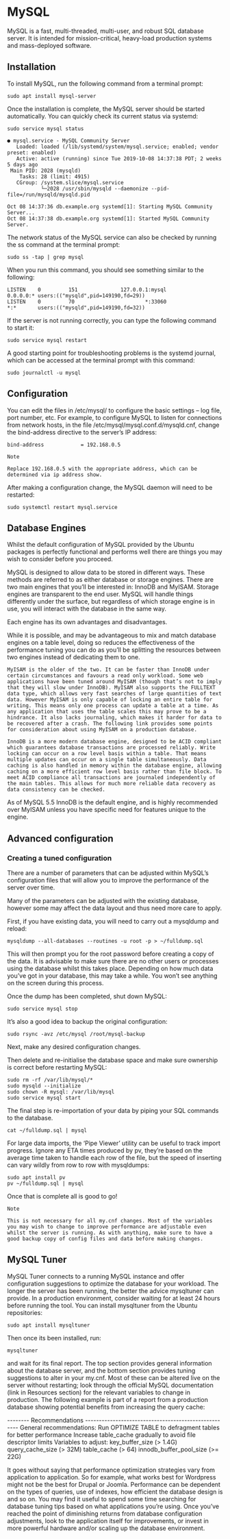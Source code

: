 # MySQL

MySQL is a fast, multi-threaded, multi-user, and robust SQL database server. It is intended for mission-critical, heavy-load production systems and mass-deployed software.
## Installation

To install MySQL, run the following command from a terminal prompt:
```
sudo apt install mysql-server
```
Once the installation is complete, the MySQL server should be started automatically. You can quickly check its current status via systemd:
```
sudo service mysql status
```
```
● mysql.service - MySQL Community Server
   Loaded: loaded (/lib/systemd/system/mysql.service; enabled; vendor preset: enabled)
   Active: active (running) since Tue 2019-10-08 14:37:38 PDT; 2 weeks 5 days ago
 Main PID: 2028 (mysqld)
    Tasks: 28 (limit: 4915)
   CGroup: /system.slice/mysql.service
           └─2028 /usr/sbin/mysqld --daemonize --pid-file=/run/mysqld/mysqld.pid

Oct 08 14:37:36 db.example.org systemd[1]: Starting MySQL Community Server...
Oct 08 14:37:38 db.example.org systemd[1]: Started MySQL Community Server.
````
The network status of the MySQL service can also be checked by running the ss command at the terminal prompt:
```
sudo ss -tap | grep mysql
```
When you run this command, you should see something similar to the following:
```
LISTEN    0         151              127.0.0.1:mysql             0.0.0.0:* users:(("mysqld",pid=149190,fd=29))
LISTEN    0         70                       *:33060                   *:*       users:(("mysqld",pid=149190,fd=32))
```
If the server is not running correctly, you can type the following command to start it:
```
sudo service mysql restart
```
A good starting point for troubleshooting problems is the systemd journal, which can be accessed at the terminal prompt with this command:
```
sudo journalctl -u mysql
```
## Configuration

You can edit the files in /etc/mysql/ to configure the basic settings – log file, port number, etc. For example, to configure MySQL to listen for connections from network hosts, in the file /etc/mysql/mysql.conf.d/mysqld.cnf, change the bind-address directive to the server’s IP address:
```
bind-address            = 192.168.0.5
```
    Note

    Replace 192.168.0.5 with the appropriate address, which can be determined via ip address show.

After making a configuration change, the MySQL daemon will need to be restarted:
```
sudo systemctl restart mysql.service
```
## Database Engines

Whilst the default configuration of MySQL provided by the Ubuntu packages is perfectly functional and performs well there are things you may wish to consider before you proceed.

MySQL is designed to allow data to be stored in different ways. These methods are referred to as either database or storage engines. There are two main engines that you’ll be interested in: InnoDB and MyISAM. Storage engines are transparent to the end user. MySQL will handle things differently under the surface, but regardless of which storage engine is in use, you will interact with the database in the same way.

Each engine has its own advantages and disadvantages.

While it is possible, and may be advantageous to mix and match database engines on a table level, doing so reduces the effectiveness of the performance tuning you can do as you’ll be splitting the resources between two engines instead of dedicating them to one.

    MyISAM is the older of the two. It can be faster than InnoDB under certain circumstances and favours a read only workload. Some web applications have been tuned around MyISAM (though that’s not to imply that they will slow under InnoDB). MyISAM also supports the FULLTEXT data type, which allows very fast searches of large quantities of text data. However MyISAM is only capable of locking an entire table for writing. This means only one process can update a table at a time. As any application that uses the table scales this may prove to be a hindrance. It also lacks journaling, which makes it harder for data to be recovered after a crash. The following link provides some points for consideration about using MyISAM on a production database.

    InnoDB is a more modern database engine, designed to be ACID compliant which guarantees database transactions are processed reliably. Write locking can occur on a row level basis within a table. That means multiple updates can occur on a single table simultaneously. Data caching is also handled in memory within the database engine, allowing caching on a more efficient row level basis rather than file block. To meet ACID compliance all transactions are journaled independently of the main tables. This allows for much more reliable data recovery as data consistency can be checked.

As of MySQL 5.5 InnoDB is the default engine, and is highly recommended over MyISAM unless you have specific need for features unique to the engine.
## Advanced configuration
### Creating a tuned configuration

There are a number of parameters that can be adjusted within MySQL’s configuration files that will allow you to improve the performance of the server over time.

Many of the parameters can be adjusted with the existing database, however some may affect the data layout and thus need more care to apply.

First, if you have existing data, you will need to carry out a mysqldump and reload:
```
mysqldump --all-databases --routines -u root -p > ~/fulldump.sql
```
This will then prompt you for the root password before creating a copy of the data. It is advisable to make sure there are no other users or processes using the database whilst this takes place. Depending on how much data you’ve got in your database, this may take a while. You won’t see anything on the screen during this process.

Once the dump has been completed, shut down MySQL:
```
sudo service mysql stop
```
It’s also a good idea to backup the original configuration:
```
sudo rsync -avz /etc/mysql /root/mysql-backup
```
Next, make any desired configuration changes.

Then delete and re-initialise the database space and make sure ownership is correct before restarting MySQL:
```
sudo rm -rf /var/lib/mysql/*
sudo mysqld --initialize
sudo chown -R mysql: /var/lib/mysql
sudo service mysql start
```
The final step is re-importation of your data by piping your SQL commands to the database.
```
cat ~/fulldump.sql | mysql
```
For large data imports, the ‘Pipe Viewer’ utility can be useful to track import progress. Ignore any ETA times produced by pv, they’re based on the average time taken to handle each row of the file, but the speed of inserting can vary wildly from row to row with mysqldumps:
```
sudo apt install pv
pv ~/fulldump.sql | mysql
```
Once that is complete all is good to go!

    Note

    This is not necessary for all my.cnf changes. Most of the variables you may wish to change to improve performance are adjustable even whilst the server is running. As with anything, make sure to have a good backup copy of config files and data before making changes.

## MySQL Tuner

MySQL Tuner connects to a running MySQL instance and offer configuration suggestions to optimize the database for your workload. The longer the server has been running, the better the advice mysqltuner can provide. In a production environment, consider waiting for at least 24 hours before running the tool. You can install mysqltuner from the Ubuntu repositories:
```
sudo apt install mysqltuner
```
Then once its been installed, run:
```
mysqltuner
```
and wait for its final report. The top section provides general information about the database server, and the bottom section provides tuning suggestions to alter in your my.cnf. Most of these can be altered live on the server without restarting; look through the official MySQL documentation (link in Resources section) for the relevant variables to change in production. The following example is part of a report from a production database showing potential benefits from increasing the query cache:

-------- Recommendations -----------------------------------------------------
General recommendations:
    Run OPTIMIZE TABLE to defragment tables for better performance
    Increase table_cache gradually to avoid file descriptor limits
Variables to adjust:
    key_buffer_size (> 1.4G)
    query_cache_size (> 32M)
    table_cache (> 64)
    innodb_buffer_pool_size (>= 22G)

It goes without saying that performance optimization strategies vary from application to application. So for example, what works best for Wordpress might not be the best for Drupal or Joomla. Performance can be dependent on the types of queries, use of indexes, how efficient the database design is and so on. You may find it useful to spend some time searching for database tuning tips based on what applications you’re using. Once you’ve reached the point of diminishing returns from database configuration adjustments, look to the application itself for improvements, or invest in more powerful hardware and/or scaling up the database environment.
